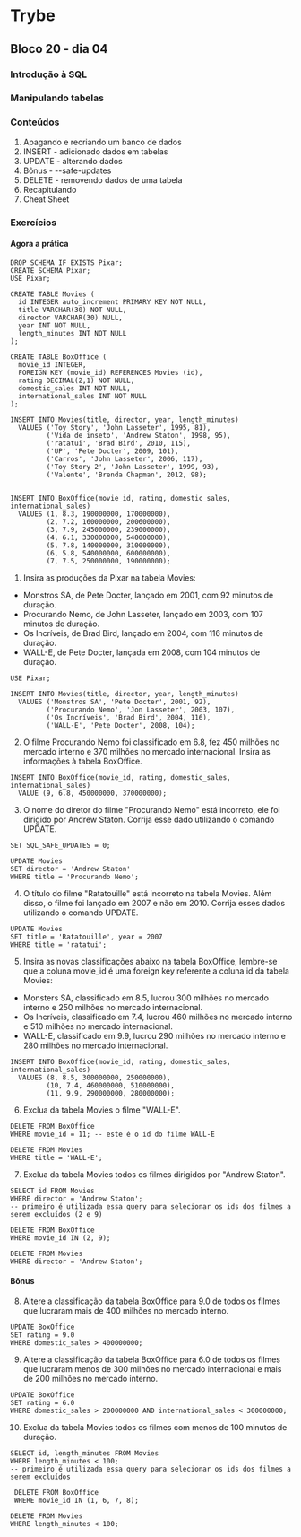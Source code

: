 # Trybe
## Bloco 20 - dia 04
### Introdução à SQL
### Manipulando tabelas

### Conteúdos

1. Apagando e recriando um banco de dados
2. INSERT - adicionado dados em tabelas
3. UPDATE - alterando dados
4. Bônus - --safe-updates
5. DELETE - removendo dados de uma tabela
6. Recapitulando
7. Cheat Sheet

### Exercícios
#### Agora a prática

```
DROP SCHEMA IF EXISTS Pixar;
CREATE SCHEMA Pixar;
USE Pixar;

CREATE TABLE Movies (
  id INTEGER auto_increment PRIMARY KEY NOT NULL,
  title VARCHAR(30) NOT NULL,
  director VARCHAR(30) NULL,
  year INT NOT NULL,
  length_minutes INT NOT NULL
);

CREATE TABLE BoxOffice (
  movie_id INTEGER,
  FOREIGN KEY (movie_id) REFERENCES Movies (id),
  rating DECIMAL(2,1) NOT NULL,
  domestic_sales INT NOT NULL,
  international_sales INT NOT NULL
);

INSERT INTO Movies(title, director, year, length_minutes)
  VALUES ('Toy Story', 'John Lasseter', 1995, 81),
         ('Vida de inseto', 'Andrew Staton', 1998, 95),
         ('ratatui', 'Brad Bird', 2010, 115),
         ('UP', 'Pete Docter', 2009, 101),
         ('Carros', 'John Lasseter', 2006, 117),
         ('Toy Story 2', 'John Lasseter', 1999, 93),
         ('Valente', 'Brenda Chapman', 2012, 98);


INSERT INTO BoxOffice(movie_id, rating, domestic_sales, international_sales)
  VALUES (1, 8.3, 190000000, 170000000),
         (2, 7.2, 160000000, 200600000),
         (3, 7.9, 245000000, 239000000),
         (4, 6.1, 330000000, 540000000),
         (5, 7.8, 140000000, 310000000),
         (6, 5.8, 540000000, 600000000),
         (7, 7.5, 250000000, 190000000);
```

1. Insira as produções da Pixar na tabela Movies:
  - Monstros SA, de Pete Docter, lançado em 2001, com 92 minutos de duração.
  - Procurando Nemo, de John Lasseter, lançado em 2003, com 107 minutos de duração.
  - Os Incríveis, de Brad Bird, lançado em 2004, com 116 minutos de duração.
  - WALL-E, de Pete Docter, lançada em 2008, com 104 minutos de duração.
```
USE Pixar;

INSERT INTO Movies(title, director, year, length_minutes)
  VALUES ('Monstros SA', 'Pete Docter', 2001, 92),
         ('Procurando Nemo', 'Jon Lasseter', 2003, 107),
         ('Os Incríveis', 'Brad Bird', 2004, 116),
         ('WALL-E', 'Pete Docter', 2008, 104);
```

2. O filme Procurando Nemo foi classificado em 6.8, fez 450 milhões no mercado interno e 370 milhões no mercado internacional. Insira as informações à tabela BoxOffice.
```
INSERT INTO BoxOffice(movie_id, rating, domestic_sales, international_sales)
  VALUE (9, 6.8, 450000000, 370000000);
```

3. O nome do diretor do filme "Procurando Nemo" está incorreto, ele foi dirigido por Andrew Staton. Corrija esse dado utilizando o comando UPDATE.
```
SET SQL_SAFE_UPDATES = 0;

UPDATE Movies
SET director = 'Andrew Staton'
WHERE title = 'Procurando Nemo';
```

4. O título do filme "Ratatouille" está incorreto na tabela Movies. Além disso, o filme foi lançado em 2007 e não em 2010. Corrija esses dados utilizando o comando UPDATE.
```
UPDATE Movies
SET title = 'Ratatouille', year = 2007
WHERE title = 'ratatui';
```

5. Insira as novas classificações abaixo na tabela BoxOffice, lembre-se que a coluna movie_id é uma foreign key referente a coluna id da tabela Movies:
  - Monsters SA, classificado em 8.5, lucrou 300 milhões no mercado interno e 250 milhões no mercado internacional.
  - Os Incríveis, classificado em 7.4, lucrou 460 milhões no mercado interno e 510 milhões no mercado internacional.
  - WALL-E, classificado em 9.9, lucrou 290 milhões no mercado interno e 280 milhões no mercado internacional.
```
INSERT INTO BoxOffice(movie_id, rating, domestic_sales, international_sales)
  VALUES (8, 8.5, 300000000, 250000000),
         (10, 7.4, 460000000, 510000000),
         (11, 9.9, 290000000, 280000000);
```

6. Exclua da tabela Movies o filme "WALL-E".
```
DELETE FROM BoxOffice
WHERE movie_id = 11; -- este é o id do filme WALL-E

DELETE FROM Movies
WHERE title = 'WALL-E';
```

7. Exclua da tabela Movies todos os filmes dirigidos por "Andrew Staton".
```
SELECT id FROM Movies
WHERE director = 'Andrew Staton';
-- primeiro é utilizada essa query para selecionar os ids dos filmes a serem excluídos (2 e 9)

DELETE FROM BoxOffice
WHERE movie_id IN (2, 9);

DELETE FROM Movies
WHERE director = 'Andrew Staton';
```

#### Bônus

8. Altere a classificação da tabela BoxOffice para 9.0 de todos os filmes que lucraram mais de 400 milhões no mercado interno.
```
UPDATE BoxOffice
SET rating = 9.0
WHERE domestic_sales > 400000000;
```

9. Altere a classificação da tabela BoxOffice para 6.0 de todos os filmes que lucraram menos de 300 milhões no mercado internacional e mais de 200 milhões no mercado interno.
```
UPDATE BoxOffice
SET rating = 6.0
WHERE domestic_sales > 200000000 AND international_sales < 300000000;
```

10. Exclua da tabela Movies todos os filmes com menos de 100 minutos de duração.
```
SELECT id, length_minutes FROM Movies
WHERE length_minutes < 100;
-- primeiro é utilizada essa query para selecionar os ids dos filmes a serem excluídos

 DELETE FROM BoxOffice
 WHERE movie_id IN (1, 6, 7, 8);

DELETE FROM Movies
WHERE length_minutes < 100;
```